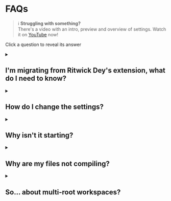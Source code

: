 # FAQs

> ℹ️ **Struggling with something?**  
> There's a video with an intro, preview and overview of settings. Watch it on [YouTube](https://youtu.be/6Wo3mYBLNyA) now!

Click a question to reveal its answer

<details>
<summary>
  <h2>I'm migrating from Ritwick Dey's extension, what do I need to know?</h2>
</summary>

Well, **lots of things**.

Firstly, welcome! I'm glad you're here!

Here's some of the most important changes:

-   We now require VS Code version 1.74
-   We are no longer dependant on `ritwickdey.LiveServer`. You can manually add this package to VS Code, if you need it
-   Some settings have been changed
    -   `formats[].format` only accepts `compressed` or `expanded`
    -   `autoprefix`:
        -   The default is `defaults`
        -   `null` is no longer accepted, use `false` instead
        -   When `true` we will find a `.browserslistrc` file or `browserslist` in your `package.json`. No more duplicating settings!
    -   `showOutputWindow` is now `showOutputWindowOn` and uses log values (`Debug`, `Error`, etc.). It's default log level is `Information` - at this level it will output the same information that the original extension does
-   Some settings are new!
    -   `formats[]`:
        -   `savePathReplacementPairs`: replace segments in the output path
        -   `generateMap`: generate map files at a format level (overwriting the top-tier setting of the same name)
        -   `linefeed`: control the line terminator used
        -   `indentType`: control whether indents are spaces or tabs
        -   `indentWidth`: control the width of the indentation
    -   `watchOnLaunch`: state whether you want to watch files upon launch
    -   `compileOnWatch`: state if files should be compiled upon watching
    -   `forceBaseDirectory`: state the base directory of all you SASS files. Aids in reducing wasted resources while searching for files
    -   `partialsList`: specify what files are actually partials (or which folders contain them)
    -   `useNewCompiler`: use the latest version of the JS SASS compiler (which has been built to address some issues and has a modern, idiomatic API)

Here are some things you probably won't care about as much

-   The extension has had a massive overhaul. Performance optimisation, and new features!
-   We abandoned `glob` (the package, not the patterns) and we now use `fdir` which is blazingly fast
-   New commands!
    -   `liveSass.command.compileCurrentSass`: perform a one-time compilation of the current SASS file
    -   `liveSass.command.createIssue`: opens a link to create a new issue in GutHub. If an unexpected error occurred then error information is readily available to paste into the new issue
    -   `liveSass.command.debugInclusion`: check if the current SASS file will be included, based on your settings
    -   `liveSass.command.debugFileList`: get a full list of files that are included and excluded
    -   Various commands to change the log level (meaning you can key bind them)
-   We support multi-root/multi-folder workspaces
-   Map files now link back to the correct line after `autoprefixer` has been applied
-   Clicking the status bar icon while in the `Success` or `Error` state will show the output window

</details>

<details>
<summary>
  <h2>How do I change the settings?</h2>
</summary>

Create a `.vscode` folder in the root of your project. Inside the `.vscode` folder create a JSON file named `settings.json`.

Open the `settings.json` file and type following key-value pairs. _By the way, you'll get intellisense!_

```json
{
    "liveSassCompile.settings.formats": [
        {
            "format": "expanded",
            "extensionName": ".css",
            "savePath": "/css"
        },
        {
            "extensionName": ".min.css",
            "format": "compressed",
            "savePath": "/dist/css"
        }
    ],
    "liveSassCompile.settings.excludeList": ["**/node_modules/**", ".vscode/**"],
    "liveSassCompile.settings.generateMap": true,
    "liveSassCompile.settings.autoprefix": ["defaults"]
}
```

</details>

<details>
<summary>
  <h2>Why isn't it starting?</h2>
</summary>

If the extension doesn't activate (show up in the status bar), then it's most likely that you don't have any `.scss` or`.sass` files in your project.

Just create a SASS file, or open one, and the extension will activate

Alternatively, if you're working with `.sass` files, you may not have the [SASS extension](https://marketplace.visualstudio.com/items?itemName=Syler.sass-indented) installed. Install it so VS Code can identify `.sass` files and activate the extension.

</details>

<details>
<summary>
  <h2>Why are my files not compiling?</h2>
</summary>

A common issue is incorrectly configured glob patterns used in the include/exclude settings. You can check your glob patterns [here](https://globster.xyz/) (_be aware that this site doesn't match all [picomatch expressions](https://github.com/micromatch/picomatch#library-comparisons)_).

Still having problems? Try the below steps

1. Open the command palette by pressing <kbd>F1</kbd> or (<kbd>Ctrl</kbd>/<kbd>Cmd</kbd>) + <kbd>Shift</kbd> + <kbd>P</kbd>
1. Run `liveSass.command.debugInclusion`, this will open the output and tell you if the file is included based on your settings
1. If you can't resolve the issue with the information present then move on below
1. Next run `liveSass.command.debugFileList`
1. Try to resolve your issue using the returned information in the output

Still no luck?

1. Run `liveSass.command.createIssue`
1. Information is automatically placed in your clipboard and your browser will open a new window
1. Please make sure to paste the information, which is now in your clipboard, into the location stated. Also include the information returned by the `liveSass.command.debugFileList` command from step 4 above

</details>

<details>
<summary>
  <h2>So... about multi-root workspaces?</h2>
</summary>

### What is it?

A multi-root workspaces is a project that gives you access to a folder at `C:/a/b/c` and `C:/x/y/z` - all from one VS Code window!

By doing this, and when an extension is configured for it, you can have independent settings for each project. But don't worry, you don't need to duplicate settings! Default settings can be placed in the `.code-workspace` - these are then ignored if the same settings exists in a workspace folder's `settings.json`.

_Note: Each workspace folder must have a `.vscode` folder with a `settings.json` file for the settings to overwrite the workspace defaults._

### I like it! how do I set one up?

When you open any folder in VS Code it is essentially a "single-root" workspace.

First, right click (left click on mac) in some open space on the `Explorer` tab. You will see an option to `Add folder to workspace`. After you click this, you can choose to add a folder to your project that's in any location on your machine. By doing this VS Code will create a `.code-workspace` file. This creates an actual workspace - well, in this case, a "multi-root" workspace.

### Okay, so what settings can I use?

The following settings can all be made available to each workspaces `settings.json` file.

-   `liveSassCompile.settings.formats`
-   `liveSassCompile.settings.excludeList`
-   `liveSassCompile.settings.includeItems`
-   `liveSassCompile.settings.generateMap`
-   `liveSassCompile.settings.autoprefix`
-   `liveSassCompile.settings.forceBaseDirectory`
-   `liveSassCompile.settings.partialsList`

</details>
